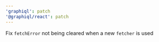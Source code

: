 ```yaml
---
'graphiql': patch
'@graphiql/react': patch
---
```


Fix `fetchError` not being cleared when a new `fetcher` is used

